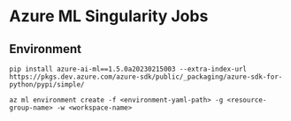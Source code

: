 # Azure ML Singularity Jobs

## Environment
```
pip install azure-ai-ml==1.5.0a20230215003 --extra-index-url https://pkgs.dev.azure.com/azure-sdk/public/_packaging/azure-sdk-for-python/pypi/simple/
```

```
az ml environment create -f <environment-yaml-path> -g <resource-group-name> -w <workspace-name>
```
